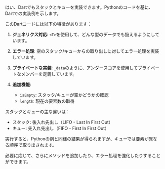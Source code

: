 はい、Dartでもスタックとキューを実装できます。Pythonのコードを基に、Dartでの実装例を示します。


このDartコードには以下の特徴があります：

1. **ジェネリクス対応**: `<T>`を使用して、どんな型のデータでも扱えるようにしています。

2. **エラー処理**: 空のスタック/キューからの取り出しに対してエラー処理を実装しています。

3. **プライベートな実装**: `_data`のように、アンダースコアを使用してプライベートなメンバーを定義しています。

4. **追加機能**: 
   - `isEmpty`: スタック/キューが空かどうかの確認
   - `length`: 現在の要素数の取得

スタックとキューの主な違いは：
- スタック: 後入れ先出し（LIFO - Last In First Out）
- キュー: 先入れ先出し（FIFO - First In First Out）

実行すると、Pythonの例と同様の結果が得られますが、キューでは要素が異なる順序で取り出されます。

必要に応じて、さらにメソッドを追加したり、エラー処理を強化したりすることができます。